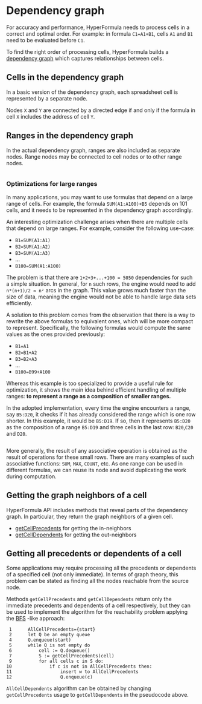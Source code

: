 # Dependency graph

For accuracy and performance, HyperFormula needs to process cells in a correct and optimal order. For example: in formula `C1=A1+B1`, cells `A1` and `B1` need to be evaluated before `C1`.

To find the right order of processing cells, HyperFormula builds a [dependency graph](https://en.wikipedia.org/wiki/Dependency_graph) which captures relationships between cells.

## Cells in the dependency graph
In a basic version of the dependency graph, each spreadsheet cell is represented by a separate node.

Nodes `X` and `Y` are connected by a directed edge if and only if the formula in cell `X` includes the address of cell `Y`.

## Ranges in the dependency graph

In the actual dependency graph, ranges are also included as separate nodes.
Range nodes may be connected to cell nodes or to other range nodes. 

<img :src="$withBase('/ranges.png')">

### Optimizations for large ranges

In many applications, you may want to use formulas that depend on a
large range of cells. For example, the formula `SUM(A1:A100)+B5`
depends on 101 cells, and it needs to be represented in the dependency graph accordingly.

An interesting optimization challenge arises when there are multiple
cells that depend on large ranges. For example, consider the following
use-case:

* `B1=SUM(A1:A1)`
* `B2=SUM(A1:A2)`
* `B3=SUM(A1:A3)`
* ...
* `B100=SUM(A1:A100)`

The problem is that there are `1+2+3+...+100 = 5050` dependencies
for such a simple situation. In general, for `n` such rows, the
engine would need to add `n*(n+1)/2 ≈ n²` arcs in the graph. This
value grows much faster than the size of data, meaning the engine
would not be able to handle large data sets efficiently.

A solution to this problem comes from the observation that there is
a way to rewrite the above formulas to equivalent ones, which will
be more compact to represent. Specifically, the following formulas
would compute the same values as the ones provided previously:

* `B1=A1`
* `B2=B1+A2`
* `B3=B2+A3`
* ...
* `B100=B99+A100`

Whereas this example is too specialized to provide a useful rule
for optimization, it shows the main idea behind efficient handling
of multiple ranges: **to represent a range as a composition of
smaller ranges.**

In the adopted implementation, every time the engine encounters a
range, say `B5:D20`, it checks if it has already considered the
range which is one row shorter. In this example, it would be `B5:D19`.
If so, then it represents `B5:D20` as the composition of a range
`B5:D19` and three cells in the last row: `B20`,`C20` and `D20`.

<img :src="$withBase('/ranges.png')">

More generally, the result of any associative operation is obtained
as the result of operations for these small rows. There are many
examples of such associative functions: `SUM`, `MAX`, `COUNT`, etc.
As one range can be used in different formulas, we can reuse its
node and avoid duplicating the work during computation.

## Getting the graph neighbors of a cell

HyperFormula API includes methods that reveal parts of the dependency graph. In particular, they return the graph neighbors of a given cell.
- [getCellPrecedents](../api/classes/hyperformula.html#getcellprecedents) for getting the in-neighbors
- [getCellDependents](../api/classes/hyperformula.html#getcelldependents) for getting the out-neighbors

## Getting all precedents or dependents of a cell

Some applications may require processing all the precedents or dependents of a specified cell (not only immediate). In terms of graph theory, this problem can be stated as finding all the nodes reachable from the source node.

Methods `getCellPrecedents` and `getCellDependents` return only the immediate precedents and dependents of a cell respectively, but they can be used to implement the algorithm for the reachability problem applying the [BFS](https://en.wikipedia.org/wiki/Breadth-first_search) -like approach:

```
 1      AllCellPrecedents={start}
 2      let Q be an empty queue
 4      Q.enqueue(start)
 5      while Q is not empty do
 6          cell := Q.dequeue()
 7          S := getCellPrecedents(cell)
 9          for all cells c in S do:
10              if c is not in AllCellPrecedents then:
11                  insert w to AllCellPrecedents
12                  Q.enqueue(c)
```

`AllCellDependents` algorithm can be obtained by changing `getCellPrecedents` usage to `getCellDependents` in the pseudocode above.
